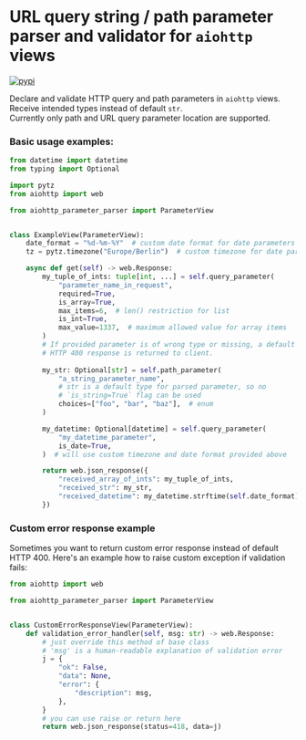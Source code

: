 # URL query string / path parameter parser and validator for `aiohttp` views

[![pypi](https://img.shields.io/pypi/v/aiohttp-parameter-parser.svg)](https://pypi.python.org/pypi/aiohttp-parameter-parser)

Declare and validate HTTP query and path parameters in `aiohttp` views. 
Receive intended types instead of default `str`.  
Currently only path and URL query parameter location are supported.

### Basic usage examples:
```python
from datetime import datetime
from typing import Optional

import pytz
from aiohttp import web

from aiohttp_parameter_parser import ParameterView


class ExampleView(ParameterView):
    date_format = "%d-%m-%Y"  # custom date format for date parameters
    tz = pytz.timezone("Europe/Berlin")  # custom timezone for date parameters

    async def get(self) -> web.Response:
        my_tuple_of_ints: tuple[int, ...] = self.query_parameter(
            "parameter_name_in_request",
            required=True,
            is_array=True,
            max_items=6,  # len() restriction for list
            is_int=True,
            max_value=1337,  # maximum allowed value for array items
        )
        # If provided parameter is of wrong type or missing, a default 
        # HTTP 400 response is returned to client.
        
        my_str: Optional[str] = self.path_parameter(
            "a_string_parameter_name",
            # str is a default type for parsed parameter, so no 
            # `is_string=True` flag can be used
            choices=["foo", "bar", "baz"],  # enum
        )

        my_datetime: Optional[datetime] = self.query_parameter(
            "my_datetime_parameter",
            is_date=True,
        )  # will use custom timezone and date format provided above

        return web.json_response({
            "received_array_of_ints": my_tuple_of_ints,
            "received_str": my_str,
            "received_datetime": my_datetime.strftime(self.date_format),
        })
```

### Custom error response example
Sometimes you want to return custom error response instead of default HTTP 400.
Here's an example how to raise custom exception if validation fails: 
```python
from aiohttp import web

from aiohttp_parameter_parser import ParameterView


class CustomErrorResponseView(ParameterView):
    def validation_error_handler(self, msg: str) -> web.Response:
        # just override this method of base class
        # 'msg' is a human-readable explanation of validation error
        j = {
            "ok": False,
            "data": None,
            "error": {
                "description": msg,
            },
        }
        # you can use raise or return here
        return web.json_response(status=418, data=j)
```
